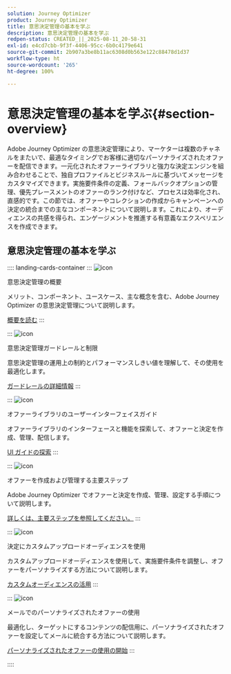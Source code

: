 ```yaml
---
solution: Journey Optimizer
product: Journey Optimizer
title: 意思決定管理の基本を学ぶ
description: 意思決定管理の基本を学ぶ
redpen-status: CREATED_||_2025-08-11_20-58-31
exl-id: e4cd7cbb-9f3f-4406-95cc-6b0c4179e641
source-git-commit: 2b907a3be8b11ac6308d0b563e122c88478d1d37
workflow-type: ht
source-wordcount: '265'
ht-degree: 100%

---
```


# 意思決定管理の基本を学ぶ{#section-overview}

Adobe Journey Optimizer の意思決定管理により、マーケターは複数のチャネルをまたいで、最適なタイミングでお客様に適切なパーソナライズされたオファーを配信できます。一元化されたオファーライブラリと強力な決定エンジンを組み合わせることで、独自プロファイルとビジネスルールに基づいてメッセージをカスタマイズできます。実施要件条件の定義、フォールバックオプションの管理、優先プレースメントのオファーのランク付けなど、プロセスは効率化され、直感的です。この節では、オファーやコレクションの作成からキャンペーンへの決定の統合までの主なコンポーネントについて説明します。これにより、オーディエンスの共感を得られ、エンゲージメントを推進する有意義なエクスペリエンスを作成できます。

## 意思決定管理の基本を学ぶ

:::: landing-cards-container
:::
![icon](https://cdn.experienceleague.adobe.com/icons/book.svg?lang=ja)

意思決定管理の概要

メリット、コンポーネント、ユースケース、主な概念を含む、Adobe Journey Optimizer の意思決定管理について説明します。

[概要を読む](../using/offers/get-started/starting-offer-decisioning.md)
:::

:::
![icon](https://cdn.experienceleague.adobe.com/icons/shield-halved.svg?lang=ja)

意思決定管理ガードレールと制限

意思決定管理の運用上の制約とパフォーマンスしきい値を理解して、その使用を最適化します。

[ガードレールの詳細情報](../using/offers/decision-management-guardrails.md)
:::

:::
![icon](https://cdn.experienceleague.adobe.com/icons/gear.svg)

オファーライブラリのユーザーインターフェイスガイド

オファーライブラリのインターフェースと機能を探索して、オファーと決定を作成、管理、配信します。

[UI ガイドの探索](../using/offers/get-started/user-interface.md)
:::

:::
![icon](https://cdn.experienceleague.adobe.com/icons/list-check.svg)

オファーを作成および管理する主要ステップ

Adobe Journey Optimizer でオファーと決定を作成、管理、設定する手順について説明します。

[詳しくは、主要ステップを参照してください。](../using/offers/offer-library/key-steps.md)
:::

:::
![icon](https://cdn.experienceleague.adobe.com/icons/bullseye.svg)

決定にカスタムアップロードオーディエンスを使用

カスタムアップロードオーディエンスを使用して、実施要件条件を調整し、オファーをパーソナライズする方法について説明します。

[カスタムオーディエンスの活用](../using/offers/custom-upload-decisioning.md)
:::

:::
![icon](https://cdn.experienceleague.adobe.com/icons/circle-play.svg?lang=ja)

メールでのパーソナライズされたオファーの使用

最適化し、ターゲットにするコンテンツの配信用に、パーソナライズされたオファーを設定してメールに統合する方法について説明します。

[パーソナライズされたオファーの使用の開始](../using/offers/offers-e2e.md)
:::

::::
